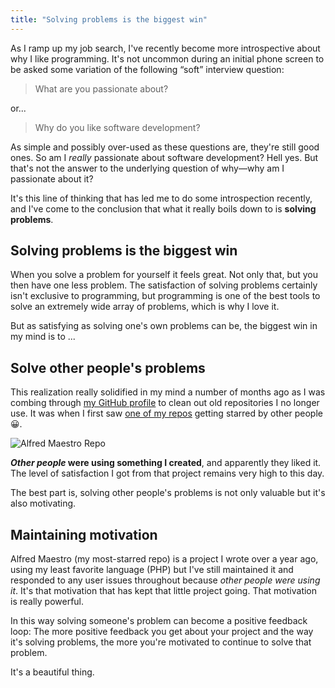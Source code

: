 ```yaml
---
title: "Solving problems is the biggest win"
---
```


As I ramp up my job search, I've recently become more introspective about why I like programming. It's not uncommon during an initial phone screen to be asked some variation of the following “soft” interview question:

> What are you passionate about?

or...

> Why do you like software development?

As simple and possibly over-used as these questions are, they're still good ones. So am I _really_ passionate about software development? Hell yes. But that's not the answer to the underlying question of why—why am I passionate about it?

It's this line of thinking that has led me to do some introspection recently, and I've come to the conclusion that what it really boils down to is **solving problems**.

## Solving problems is the biggest win

When you solve a problem for yourself it feels great. Not only that, but you then have one less problem. The satisfaction of solving problems certainly isn't exclusive to programming, but programming is one of the best tools to solve an extremely wide array of problems, which is why I love it.

But as satisfying as solving one's own problems can be, the biggest win in my mind is to ...

## Solve other people's problems

This realization really solidified in my mind a number of months ago as I was combing through [my GitHub profile][gh] to clean out old repositories I no longer use. It was when I first saw [one of my repos][am] getting starred by other people :grinning:.

![Alfred Maestro Repo](https://dropsinn.s3.amazonaws.com/Screen%20Shot%202015-02-20%20at%202.42.24%20PM.png)

**_Other people_ were using something I created**, and apparently they liked it. The level of satisfaction I got from that project remains very high to this day.

The best part is, solving other people's problems is not only valuable but it's also motivating.

## Maintaining motivation

Alfred Maestro (my most-starred repo) is a project I wrote over a year ago, using my least favorite language (PHP) but I've still maintained it and responded to any user issues throughout because _other people were using it_. It's that motivation that has kept that little project going. That motivation is really powerful.

In this way solving someone's problem can become a positive feedback loop: The more positive feedback you get about your project and the way it's solving problems, the more you're motivated to continue to solve that problem.

It's a beautiful thing.

[gh]: https://github.com/iansinnott
[am]: https://github.com/iansinnott/alfred-maestro
